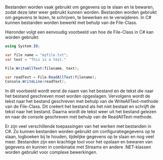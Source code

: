 Bestanden worden vaak gebruikt om gegevens op te slaan en te bewaren, zodat deze later weer gebruikt kunnen worden. Bestanden worden gebruikt om gegevens te lezen, te schrijven, te bewerken en te verwijderen. In C# kunnen bestanden worden bewerkt met behulp van de File-Class.

Hieronder volgt een eenvoudig voorbeeld van hoe de File-Class in C# kan worden gebruikt:
```c#
using System.IO;

var file name = "myfile.txt";
var text = "This is a test."

File.WriteAllText(filename, text);

var readText = File.ReadAllText(filename);
Console.WriteLine(readText);

```
In dit voorbeeld wordt eerst de naam van het bestand en de tekst die naar het bestand geschreven moet worden opgeslagen. Vervolgens wordt de tekst naar het bestand geschreven met behulp van de WriteAllText-methode van de File-Class. Dit creëert het bestand als het niet bestaat en schrijft de tekst naar het bestand. Daarna wordt de tekst weer uit het bestand gelezen en naar de console geschreven met behulp van de ReadAllText-methode.

Er zijn veel verschillende toepassingen van het werken met bestanden in C#. Zo kunnen bestanden worden gebruikt om configuratiegegevens op te slaan, logboeken bij te houden, tijdelijke gegevens op te slaan en nog veel meer. Bestanden zijn een krachtige tool voor het opslaan en bewaren van gegevens en kunnen in combinatie met Streams en andere .NET-klassen worden gebruikt voor complexe bewerkingen.